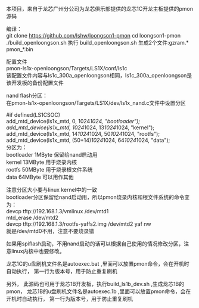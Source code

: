 本项目，来自于龙芯广州分公司为龙芯俱乐部提供的龙芯1C开龙主板提供的pmon源码  
  
编译：  
 git clone https://github.com/lshw/loongson1-pmon
 cd loongson1-pmon
 ./build_openloongson.sh
 执行 build_openloongson.sh 生成2个文件:gzram.* pmon_*.bin 
  
配置文件  
 pmon-ls1x-openloongson/Targets/LS1X/conf/ls1c  
 该配置文件内容与ls1c_300a_openloongson相同，ls1c_300a_openloongson是该开发板的备份配置文件  
  
nand flash分区：  
  在pmon-ls1x-openloongson/Targets/LS1X/dev/ls1x_nand.c文件中设置分区  
  
  #if defined(LS1CSOC)  
	add_mtd_device(ls1x_mtd, 0, 1024*1024, "bootloader");  
	add_mtd_device(ls1x_mtd, 1024*1024, 13*1024*1024, "kernel");  
	add_mtd_device(ls1x_mtd, 14*1024*1024, 50*1024*1024, "rootfs");  
	add_mtd_device(ls1x_mtd, (50+14)*1024*1024, 64*1024*1024, "data");  
  分区为：  
  bootloader 1MByte  保留给nand启动用  
  kernel 13MByte  用于烧录内核    
  rootfs 50MByte  用于烧录根文件系统  
  data 64MByte 可以用作其他  
  
  注意分区大小要与linux kernel中的一致  
  bootloader分区保留给nand启动用，所以pmon烧录内核和根文件系统的命令变为：  
  devcp tftp://192.168.1.3/vmlinux /dev/mtd1  
  mtd_erase /dev/mtd2  
  devcp tftp://192.168.1.3/rootfs-yaffs2.img /dev/mtd2 yaf nw  
  就是/dev/mtd0不用，注意不要烧录错  
  
  如果用spiflash启动，不用nand启动的话可以根据自己使用的情况修改分区，注意linux内核中也要修改。 

龙芯1C的u盘刷机文件名是autoexec.bat ,里面可以放置pmon命令，会在开机时自动执行， 第一行为版本号，用于防止重复刷机



另外， 此源码也可用于龙芯1B开发板，执行build_ls1b_dev.sh ,生成龙芯1B的pmon，
龙芯1B的u盘刷机文件名是autoexec.1b ,里面可以放置pmon命令，会在开机时自动执行， 第一行为版本号，用于防止重复刷机

